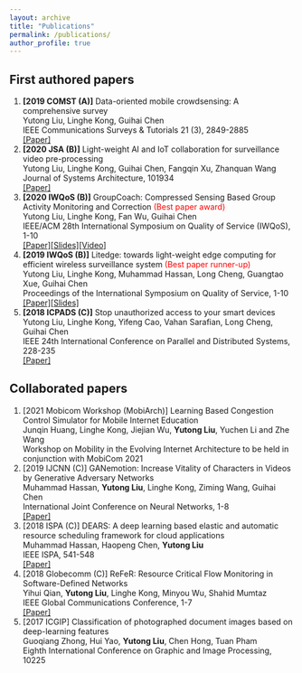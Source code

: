 ```yaml
---
layout: archive
title: "Publications"
permalink: /publications/
author_profile: true
---
```


First authored papers
------
1. **\[2019 COMST (A)\]** Data-oriented mobile crowdsensing: A comprehensive survey   
Yutong Liu, Linghe Kong, Guihai Chen  
IEEE Communications Surveys & Tutorials 21 (3), 2849-2885    
[\[Paper\]](https://isabelleliu630.github.io/files/comst.pdf)
2. **\[2020 JSA (B)\]** Light-weight AI and IoT collaboration for surveillance video pre-processing    
Yutong Liu, Linghe Kong, Guihai Chen, Fangqin Xu, Zhanquan Wang    
Journal of Systems Architecture, 101934    
[\[Paper\]](https://isabelleliu630.github.io/files/jsa.pdf)
3. **\[2020 IWQoS (B)\]** GroupCoach: Compressed Sensing Based Group Activity Monitoring and Correction <font color=red>(Best paper award)  </font>  
Yutong Liu, Linghe Kong, Fan Wu, Guihai Chen   
IEEE/ACM 28th International Symposium on Quality of Service (IWQoS), 1-10  
[\[Paper\]](https://isabelleliu630.github.io/files/GroupCoach.pdf)[\[Slides\]](https://isabelleliu630.github.io/files/GroupCoach_PPT.pdf)[\[Video\]](https://isabelleliu630.github.io/files/GroupCoach_video.mp4)
4. **\[2019 IWQoS (B)\]** Litedge: towards light-weight edge computing for efficient wireless surveillance system <font color=red>(Best paper runner-up)  </font>  
Yutong Liu, Linghe Kong, Muhammad Hassan, Long Cheng, Guangtao Xue, Guihai Chen  
Proceedings of the International Symposium on Quality of Service, 1-10   
[\[Paper\]](https://isabelleliu630.github.io/files/IWQoS2019.pdf)[\[Slides\]](https://isabelleliu630.github.io/files/litedge_PPT.pdf)
5. **\[2018 ICPADS (C)\]** Stop unauthorized access to your smart devices     
Yutong Liu, Linghe Kong, Yifeng Cao, Vahan Sarafian, Long Cheng, Guihai Chen  
IEEE 24th International Conference on Parallel and Distributed Systems, 228-235  
[\[Paper\]](https://isabelleliu630.github.io/files/icpads.pdf)

Collaborated papers
------
1. \[2021 Mobicom Workshop (MobiArch)\] Learning Based Congestion Control Simulator for Mobile Internet Education   
Junqin Huang, Linghe Kong, Jiejian Wu, **Yutong Liu**, Yuchen Li and Zhe Wang  
Workshop on Mobility in the Evolving Internet Architecture to be held in conjunction with MobiCom 2021    
2. \[2019 IJCNN (C)\] GANemotion: Increase Vitality of Characters in Videos by Generative Adversary Networks   
  Muhammad Hassan, **Yutong Liu**, Linghe Kong, Ziming Wang, Guihai Chen  
  International Joint Conference on Neural Networks, 1-8    
  [\[Paper\]](https://isabelleliu630.github.io/files/ijcnn.pdf)
3. \[2018 ISPA (C)\] DEARS: A deep learning based elastic and automatic resource scheduling framework for cloud applications     
  Muhammad Hassan, Haopeng Chen, **Yutong Liu**    
  IEEE ISPA, 541-548  
  [\[Paper\]](https://isabelleliu630.github.io/files/ispa.pdf)
4. \[2018 Globecomm (C)\] ReFeR: Resource Critical Flow Monitoring in Software-Defined Networks    
  Yihui Qian, **Yutong Liu**, Linghe Kong, Minyou Wu, Shahid Mumtaz    
  IEEE Global Communications Conference, 1-7   
  [\[Paper\]](https://isabelleliu630.github.io/files/globecomm.pdf)
5. \[2017 ICGIP\] Classification of photographed document images based on deep-learning features    
  Guoqiang Zhong, Hui Yao, **Yutong Liu**, Chen Hong, Tuan Pham   
  Eighth International Conference on Graphic and Image Processing, 10225


